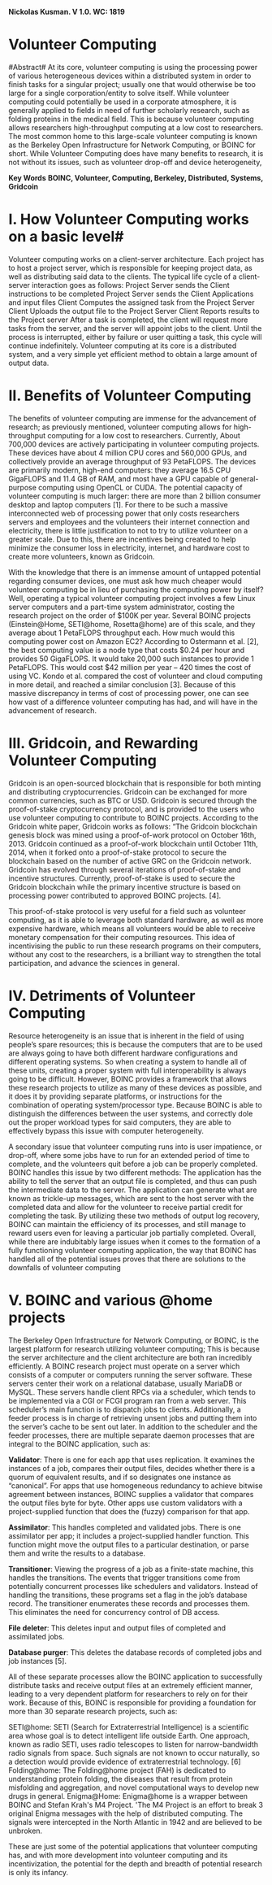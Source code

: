 **Nickolas Kusman. V 1.0. WC: 1819**

# Volunteer Computing 
#Abstract#
At its core, volunteer computing is using the processing power of various heterogeneous devices within a distributed system in order to finish tasks for a singular project; usually one that would otherwise be too large for a single corporation/entity to solve itself. While volunteer computing could potentially be used in a corporate atmosphere, it is generally applied to fields in need of further scholarly research, such as folding proteins in the medical field. This is because volunteer computing allows researchers high-throughput computing at a low cost to researchers. The most common home to this large-scale volunteer computing is known as the Berkeley Open Infrastructure for Network Computing, or BOINC for short. While Volunteer Computing does have many benefits to research, it is not without its issues, such as volunteer drop-off and device heterogeneity, 

**Key Words**
**BOINC, Volunteer, Computing, Berkeley, Distributed, Systems, Gridcoin**

  # I. How Volunteer Computing works on a basic level#
Volunteer computing works on a client-server architecture. Each project has to host a project server, which is responsible for keeping project data, as well as distributing said data to the clients. The typical life cycle of a client-server interaction goes as follows:
Project Server sends the Client instructions to be completed
Project Server sends the Client Applications and input files 
Client Computes the assigned task from the Project Server
Client Uploads the output file to the Project Server
Client Reports results to the Project server 
After a task is completed, the client will request more tasks from the server, and the server will appoint jobs to the client. Until the process is interrupted, either by failure or user quitting a task, this cycle will continue indefinitely. Volunteer computing at its core is a distributed system, and a very simple yet efficient method to obtain a large amount of output data.

 #  II. Benefits of Volunteer Computing #

The benefits of volunteer computing are immense for the advancement of research; as previously mentioned, volunteer computing allows for high-throughput computing for a low cost to researchers. Currently, About 700,000 devices are actively participating in volunteer computing projects. These devices have about 4 million CPU cores and 560,000 GPUs, and collectively provide an average throughput of 93 PetaFLOPS. The devices are primarily modern, high-end computers: they average 16.5 CPU GigaFLOPS and 11.4 GB of RAM, and most have a GPU capable of general-purpose computing using OpenCL or CUDA. The potential capacity of volunteer computing is much larger: there are more than 2 billion consumer desktop and laptop computers [1]. For there to be such a massive interconnected web of processing power that only costs researchers servers and employees and the volunteers their internet connection and electricity, there is little justification to not to try to utilize volunteer on a greater scale. Due to this, there are incentives being created to help minimize the consumer loss in electricity, internet, and hardware cost to create more volunteers, known as Gridcoin. 

With the knowledge that there is an immense amount of untapped potential regarding consumer devices, one must ask how much cheaper would volunteer computing be in lieu of purchasing the computing power by itself? Well, operating a typical volunteer computing project involves a few Linux server computers and a part-time system administrator, costing the research project on the order of $100K per year. Several BOINC projects (Einstein@Home, SETI@home, Rosetta@home) are of this scale, and they average about 1 PetaFLOPS throughput each. How much would this computing power cost on Amazon EC2? According to Ostermann et al. [2], the best computing value is a node type that costs $0.24 per hour and provides 50 GigaFLOPS. It would take 20,000 such instances to provide 1 PetaFLOPS. This would cost $42 million per year – 420 times the cost of using VC. Kondo et al. compared the cost of volunteer and cloud computing in more detail, and reached a similar conclusion [3]. Because of this massive discrepancy in terms of cost of processing power, one can see how vast of a difference volunteer computing has had, and will have in the advancement of research.

   # III. Gridcoin, and Rewarding Volunteer Computing #
Gridcoin is an open-sourced blockchain that is responsible for both minting and distributing cryptocurrencies. Gridcoin can be exchanged for more common currencies, such as BTC or USD. Gridcoin is secured through the proof-of-stake cryptocurrency protocol, and is provided to the users who use volunteer computing to contribute to BOINC projects. According to the Gridcoin white paper, Gridcoin works as follows: “The Gridcoin blockchain genesis block was mined using a proof-of-work protocol on October 16th, 2013. Gridcoin continued as a proof-of-work blockchain until October 11th, 2014, when it forked onto a proof-of-stake protocol to secure the blockchain based on the number of active GRC on the Gridcoin network. Gridcoin has evolved through several iterations of proof-of-stake and incentive structures. Currently, proof-of-stake is used to secure the Gridcoin blockchain while the primary incentive structure is based on processing power contributed to approved BOINC projects. [4]. 

This proof-of-stake protocol is very useful for a field such as volunteer computing, as it is able to leverage both standard hardware, as well as more expensive hardware, which means all volunteers would be able to receive monetary compensation for their computing resources. This idea of incentivising the public to run these research programs on their computers, without any cost to the researchers, is a brilliant way to strengthen the total participation, and advance the sciences in general. 


  # IV. Detriments of Volunteer Computing #

Resource heterogeneity is an issue that is inherent in the field of using people’s spare resources; this is because the computers that are to be used are always going to have both different hardware configurations and different operating systems. So when creating a system to handle all of these units, creating a proper system with full interoperability is always going to be difficult. However, BOINC provides a framework that allows these research projects to utilize as many of these devices as possible, and it does it by providing separate platforms, or instructions for the combination of operating system/processor type. Because BOINC is able to distinguish the differences between the user systems, and correctly dole out the proper workload types for said computers, they are able to effectively bypass this issue with computer heterogeneity. 

A secondary issue that volunteer computing runs into is user impatience, or drop-off, where some jobs have to run for an extended period of time to complete, and the volunteers quit before a job can be properly completed. BOINC handles this issue by two different methods:
The application has the ability to tell the server that an output file is completed, and thus can push the intermediate data to the server.
The application can generate what are known as trickle-up messages, which are sent to the host server with the completed data and allow for the volunteer to receive partial credit for completing the task. 
By utilizing these two methods of output log recovery, BOINC can maintain the efficiency of its processes, and still manage to reward users even for leaving a particular job partially completed. Overall, while there are indubitably large issues when it comes to the formation of a fully functioning volunteer computing application, the way that BOINC has handled all of the potential issues proves that there are solutions to the downfalls of volunteer computing 

 #  V. BOINC and various @home projects #
The Berkeley Open Infrastructure for Network Computing, or BOINC, is the largest platform for research utilizing volunteer computing; This is because the server architecture and the client architecture are both ran incredibly efficiently. A BOINC research project must operate on a server which consists of a computer or computers running the server software. These servers center their work on a relational database, usually MariaDB or MySQL. These servers handle client RPCs via a scheduler, which tends to be implemented via a CGI or FCGI program ran from a web server. This scheduler’s main function is to dispatch jobs to clients. Additionally, a feeder process is in charge of retrieving unsent jobs and putting them into the server’s cache to be sent out later. In addition to the scheduler and the feeder processes, there are multiple separate daemon processes that are integral to the BOINC application, such as:

**Validator**: There is one for each app that uses replication. It examines the instances of a job, compares their output files, decides whether there is a quorum of equivalent results, and if so designates one instance as “canonical”. For apps that use homogeneous redundancy to achieve bitwise agreement between instances, BOINC supplies a validator that compares the output files byte for byte. Other apps use custom validators with a project-supplied function that does the (fuzzy) comparison for that app. 

**Assimilator**: This handles completed and validated jobs. There is one assimilator per app; it includes a project-supplied handler function. This function might move the output files to a particular destination, or parse them and write the results to a database.  

**Transitioner**: Viewing the progress of a job as a finite-state machine, this handles the transitions. The events that trigger transitions come from potentially concurrent processes like schedulers and validators. Instead of handling the transitions, these programs set a flag in the job’s database record. The transitioner enumerates these records and processes them. This eliminates the need for concurrency control of DB access.  

**File deleter**: This deletes input and output files of completed and assimilated jobs.
  
**Database purger**: This deletes the database records of completed jobs and job instances [5].

All of these separate processes allow the BOINC application to successfully distribute tasks and receive output files at an extremely efficient manner, leading to a very dependent platform for researchers to rely on for their work. Because of this, BOINC is responsible for providing a foundation for more than 30 separate research projects, such as:

SETI@home:  SETI (Search for Extraterrestrial Intelligence) is a scientific area whose goal is to detect intelligent life outside Earth. One approach, known as radio SETI, uses radio telescopes to listen for narrow-bandwidth radio signals from space. Such signals are not known to occur naturally, so a detection would provide evidence of extraterrestrial technology. [6]
Folding@home: The Folding@home project (FAH) is dedicated to understanding protein folding, the diseases that result from protein misfolding and aggregation, and novel computational ways to develop new drugs in general.
Enigma@Home: Enigma@home is a wrapper between BOINC and Stefan Krah's M4 Project. 'The M4 Project is an effort to break 3 original Enigma messages with the help of distributed computing. The signals were intercepted in the North Atlantic in 1942 and are believed to be unbroken.

These are just some of the potential applications that volunteer computing has, and with more development into volunteer computing and its incentivization, the potential for the depth and breadth of potential research is only its infancy.
